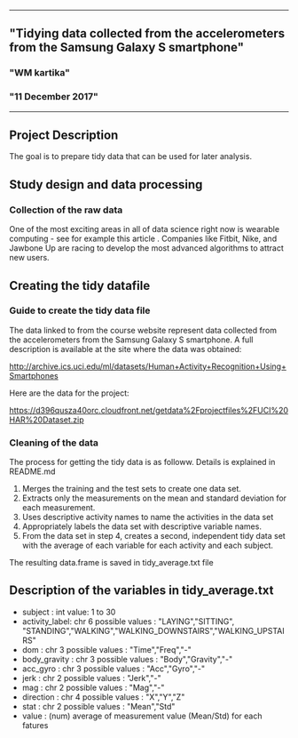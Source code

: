 
---
## "Tidying data collected from the accelerometers from the Samsung Galaxy S smartphone"
### "WM kartika"
### "11 December 2017"

---

## Project Description
The goal is to prepare tidy data that can be used for later analysis.

## Study design and data processing

### Collection of the raw data
One of the most exciting areas in all of data science right now is wearable computing - see for example this article . 
Companies like Fitbit, Nike, and Jawbone Up are racing to develop the most advanced algorithms to attract new users. 


## Creating the tidy datafile

### Guide to create the tidy data file
The data linked to from the course website represent data collected from the accelerometers from the Samsung Galaxy S smartphone. 
A full description is available at the site where the data was obtained:

http://archive.ics.uci.edu/ml/datasets/Human+Activity+Recognition+Using+Smartphones

Here are the data for the project:

https://d396qusza40orc.cloudfront.net/getdata%2Fprojectfiles%2FUCI%20HAR%20Dataset.zip


### Cleaning of the data
The process for getting the tidy data is as followw. Details is explained in README.md
1. Merges the training and the test sets to create one data set.
2. Extracts only the measurements on the mean and standard deviation for each measurement.
3. Uses descriptive activity names to name the activities in the data set
4. Appropriately labels the data set with descriptive variable names.
5. From the data set in step 4, creates a second, independent tidy data set with the average of each variable for each activity and each subject. 

The resulting data.frame is saved in tidy_average.txt file

## Description of the variables in  tidy_average.txt

- subject       : int  value: 1 to 30 <br>
- activity_label: chr  6 possible values : "LAYING","SITTING", "STANDING","WALKING","WALKING_DOWNSTAIRS","WALKING_UPSTAIRS" <br>
- dom           : chr  3 possible values : "Time","Freq","-" <br>
- body_gravity  : chr  3 possible values : "Body","Gravity","-" <br>
- acc_gyro      : chr  3 possible values : "Acc","Gyro","-" <br>
- jerk          : chr  2 possible values : "Jerk","-" <br>
- mag           : chr  2 possible values : "Mag","-" <br>
- direction     : chr  4 possible values : "X","Y","Z" <br>
- stat          : chr  2 possible values : "Mean","Std" <br>
- value         : (num) average of measurement value (Mean/Std) for each fatures <br>





